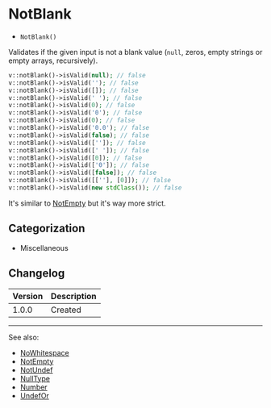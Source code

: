 # NotBlank

- `NotBlank()`

Validates if the given input is not a blank value (`null`, zeros, empty strings
or empty arrays, recursively).

```php
v::notBlank()->isValid(null); // false
v::notBlank()->isValid(''); // false
v::notBlank()->isValid([]); // false
v::notBlank()->isValid(' '); // false
v::notBlank()->isValid(0); // false
v::notBlank()->isValid('0'); // false
v::notBlank()->isValid(0); // false
v::notBlank()->isValid('0.0'); // false
v::notBlank()->isValid(false); // false
v::notBlank()->isValid(['']); // false
v::notBlank()->isValid([' ']); // false
v::notBlank()->isValid([0]); // false
v::notBlank()->isValid(['0']); // false
v::notBlank()->isValid([false]); // false
v::notBlank()->isValid([[''], [0]]); // false
v::notBlank()->isValid(new stdClass()); // false
```

It's similar to [NotEmpty](NotEmpty.md) but it's way more strict.

## Categorization

- Miscellaneous

## Changelog

Version | Description
--------|-------------
  1.0.0 | Created

***
See also:

- [NoWhitespace](NoWhitespace.md)
- [NotEmpty](NotEmpty.md)
- [NotUndef](NotUndef.md)
- [NullType](NullType.md)
- [Number](Number.md)
- [UndefOr](UndefOr.md)
